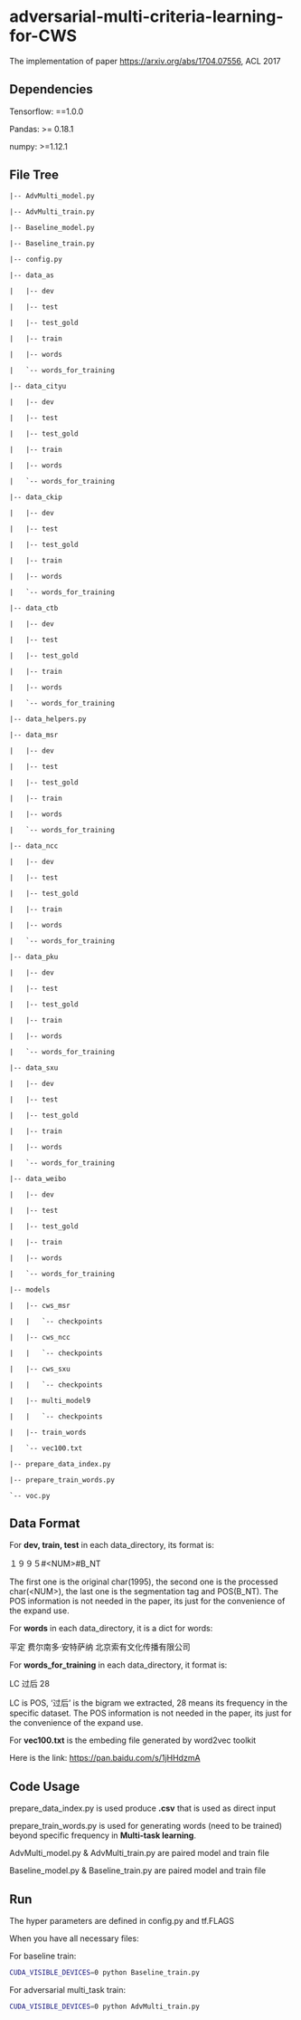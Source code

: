 # adversarial-multi-criteria-learning-for-CWS
The implementation of paper https://arxiv.org/abs/1704.07556, ACL 2017

## Dependencies

Tensorflow: ==1.0.0

Pandas: >= 0.18.1

numpy: >=1.12.1

## File Tree

```
|-- AdvMulti_model.py

|-- AdvMulti_train.py

|-- Baseline_model.py

|-- Baseline_train.py

|-- config.py

|-- data_as

|   |-- dev

|   |-- test

|   |-- test_gold

|   |-- train

|   |-- words

|   `-- words_for_training

|-- data_cityu

|   |-- dev

|   |-- test

|   |-- test_gold

|   |-- train

|   |-- words

|   `-- words_for_training

|-- data_ckip

|   |-- dev

|   |-- test

|   |-- test_gold

|   |-- train

|   |-- words

|   `-- words_for_training

|-- data_ctb

|   |-- dev

|   |-- test

|   |-- test_gold

|   |-- train

|   |-- words

|   `-- words_for_training

|-- data_helpers.py

|-- data_msr

|   |-- dev

|   |-- test

|   |-- test_gold

|   |-- train

|   |-- words

|   `-- words_for_training

|-- data_ncc

|   |-- dev

|   |-- test

|   |-- test_gold

|   |-- train

|   |-- words

|   `-- words_for_training

|-- data_pku

|   |-- dev

|   |-- test

|   |-- test_gold

|   |-- train

|   |-- words

|   `-- words_for_training

|-- data_sxu

|   |-- dev

|   |-- test

|   |-- test_gold

|   |-- train

|   |-- words

|   `-- words_for_training

|-- data_weibo

|   |-- dev

|   |-- test

|   |-- test_gold

|   |-- train

|   |-- words

|   `-- words_for_training

|-- models

|   |-- cws_msr

|   |   `-- checkpoints

|   |-- cws_ncc

|   |   `-- checkpoints

|   |-- cws_sxu

|   |   `-- checkpoints

|   |-- multi_model9

|   |   `-- checkpoints

|   |-- train_words

|   `-- vec100.txt

|-- prepare_data_index.py

|-- prepare_train_words.py

`-- voc.py
```

## Data Format

For **dev, train, test** in each data_directory, its format is:

１９９５#\<NUM>#B_NT

The first one is the original char(1995), the second one is the processed char(\<NUM>), the last one is the segmentation tag and POS(B_NT). The POS information is not needed in the paper, its just for the convenience of the expand use.

For **words** in each data_directory, it is a dict for words:

平定
费尔南多·安特萨纳
北京索有文化传播有限公司

For **words_for_training** in each data_directory, it format is:

LC 过后 28

LC is POS, ‘过后’ is the bigram we extracted, 28 means its frequency in the specific dataset. The POS information is not needed in the paper, its just for the convenience of the expand use.

For **vec100.txt** is the embeding file generated by word2vec toolkit

Here is the link: https://pan.baidu.com/s/1jHHdzmA

## Code Usage

prepare_data_index.py is used produce **.csv** that is used as direct input

prepare_train_words.py is used for generating words (need to be trained) beyond specific frequency in **Multi-task learning**.

AdvMulti_model.py & AdvMulti_train.py are paired model and train file

Baseline_model.py & Baseline_train.py are paired model and train file

## Run

The hyper parameters are defined in config.py and tf.FLAGS

When you have all necessary files:

For baseline train:

```bash
CUDA_VISIBLE_DEVICES=0 python Baseline_train.py
```

For adversarial multi_task train:

```bash
CUDA_VISIBLE_DEVICES=0 python AdvMulti_train.py
```
